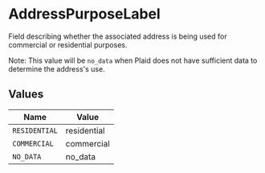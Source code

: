 # AddressPurposeLabel

Field describing whether the associated address is being used for commercial or residential purposes.

Note: This value will be `no_data` when Plaid does not have sufficient data to determine the address's use.


## Values

| Name          | Value         |
| ------------- | ------------- |
| `RESIDENTIAL` | residential   |
| `COMMERCIAL`  | commercial    |
| `NO_DATA`     | no_data       |
